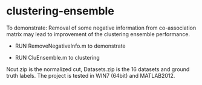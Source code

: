 # clustering-ensemble

To demonstrate: Removal of some negative information from co-association matrix may lead to improvement of the clustering ensemble performance.

- RUN RemoveNegativeInfo.m to demonstrate

- RUN CluEnsemble.m to clustering

Ncut.zip is the normalized cut, Datasets.zip is the 16 datasets and ground truth labels. The project is tested in WIN7 (64bit) and MATLAB2012.
